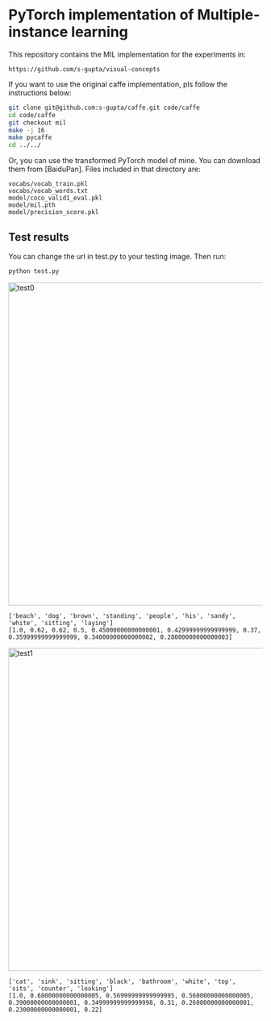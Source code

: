 # PyTorch implementation of Multiple-instance learning
This repository contains the MIL implementation for the experiments in:
```
https://github.com/s-gupta/visual-concepts
```

If you want to use the original caffe implementation, pls follow the instructions below:
```bash
git clone git@github.com:s-gupta/caffe.git code/caffe
cd code/caffe
git checkout mil
make -j 16
make pycaffe
cd ../../
```

Or, you can use the transformed PyTorch model of mine. You can download them from [BaiduPan]. Files included in that directory are:
```
vocabs/vocab_train.pkl
vocabs/vocab_words.txt
model/coco_valid1_eval.pkl
model/mil.pth
model/precision_score.pkl
```

## Test results
You can change the url in test.py to your testing image. Then run:
```python
python test.py
```

<img src="http://img1.10bestmedia.com/Images/Photos/333810/Montrose_54_990x660.jpg" alt="test0" height="" width="640">

```
['beach', 'dog', 'brown', 'standing', 'people', 'his', 'sandy', 'white', 'sitting', 'laying']
[1.0, 0.62, 0.62, 0.5, 0.45000000000000001, 0.42999999999999999, 0.37, 0.35999999999999999, 0.34000000000000002, 0.28000000000000003]
```

<img src="https://www.askideas.com/media/23/Funny-Cat-Reaction-First-Tiime-Seeing-Herself-In-The-Mirror.jpg" alt="test1" height="" width="640">

```
['cat', 'sink', 'sitting', 'black', 'bathroom', 'white', 'top', 'sits', 'counter', 'looking']
[1.0, 0.68000000000000005, 0.56999999999999995, 0.56000000000000005, 0.39000000000000001, 0.34999999999999998, 0.31, 0.26000000000000001, 0.23000000000000001, 0.22]
```

